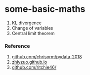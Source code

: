 # some-basic-maths

  1. KL divergence 
  2. Change of variables
  3. Central limit theorem
 

### Reference
1. [github.com/chrisorm/pydata-2018]
2. [zhiyzuo.github.io]
3. [github.com/ritchie46/]

[github.com/chrisorm/pydata-2018]: https://github.com/chrisorm/pydata-2018
[zhiyzuo.github.io]: https://zhiyzuo.github.io
[github.com/ritchie46/]: https://github.com/ritchie46/
